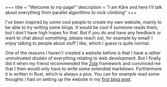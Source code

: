 +++
title = "Welcome to my page!"
description = "I am Kåre and here I'll talk about everything from parallel algorithms to rock climbing"
+++

I've been inspired by some cool people to create my own website, mainly to be able to try writing some blogs. It would be cool if someone reads them, but I don't have high hopes for that. But if you do and have any feedback or want to chat about something, please reach out, for example by email! I enjoy talking to people about stuff I like, which I guess is quite normal.

One of the reasons I haven't created a website before is that I have a rather unmotivated disdain of everything relating to web development. But I finally did it when my friend recommended the [Zola](https://www.getzola.org/) framework and convinced me that I then would only have to write some extended markdown. Furthermore it is written in Rust, which is always a plus. You can for example read some thoughts I had on setting up the website in my [first blog post](./blog/introduction-blog).